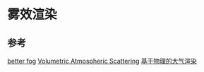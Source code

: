 # 雾效渲染






## 参考
[better fog](http://iquilezles.org/www/articles/fog/fog.htm)
[Volumetric Atmospheric Scattering](https://www.alanzucconi.com/2017/10/10/atmospheric-scattering-1/)
[基于物理的大气渲染](https://zhuanlan.zhihu.com/p/36498679)

